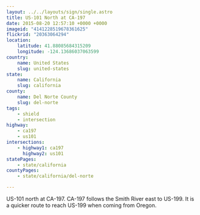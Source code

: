 ```yaml
---
layout: ../../layouts/sign/single.astro
title: US-101 North at CA-197
date: 2015-08-20 12:57:10 +0000 +0000
imageid: "4141228519678361625"
flickrid: "20363064294"
location:
    latitude: 41.88085684315209
    longitude: -124.13686037063599
country:
    name: United States
    slug: united-states
state:
    name: California
    slug: california
county:
    name: Del Norte County
    slug: del-norte
tags:
    - shield
    - intersection
highway:
    - ca197
    - us101
intersections:
    - highway1: ca197
      highway2: us101
statePages:
    - state/california
countyPages:
    - state/california/del-norte

---
```

US-101 north at CA-197.  CA-197 follows the Smith River east to US-199.  It is a quicker route to reach US-199 when coming from Oregon.